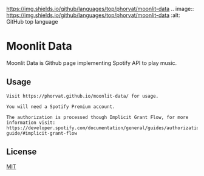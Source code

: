 https://img.shields.io/github/languages/top/phorvat/moonlit-data
.. image:: https://img.shields.io/github/languages/top/phorvat/moonlit-data   :alt: GitHub top language

# Moonlit Data

Moonlit Data is Github page implementing Spotify API to play music.

## Usage

```
Visit https://phorvat.github.io/moonlit-data/ for usage.

You will need a Spotify Premium account.

The authorization is processed though Implicit Grant Flow, for more information visit:
https://developer.spotify.com/documentation/general/guides/authorization-guide/#implicit-grant-flow
```

## License
[MIT](https://choosealicense.com/licenses/mit/)